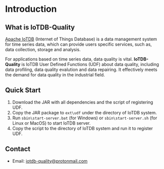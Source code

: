 # Introduction

## What is IoTDB-Quality
[Apache IoTDB](https://github.com/apache/iotdb) (Internet of Things Database) is a data management system for time series data, which can provide users specific services, such as, data collection, storage and analysis. 

For applications based on time series data, data quality is vital. 
**IoTDB-Quality** is IoTDB User Defined Functions (UDF) about data quality, including data profiling, data quality evalution and data repairing. 
It effectively meets the demand for data quality in the industrial field.

## Quick Start
1. Download the JAR with all dependencies and the script of registering UDF.
2. Copy the JAR package to `ext\udf` under the directory of IoTDB system.
3. Run `sbin\start-server.bat` (for Windows) or `sbin\start-server.sh` (for Linux or MacOS) to start IoTDB server.
4. Copy the script to the directory of IoTDB system and run it to register UDF.

## Contact

+ Email: iotdb-quality@protonmail.com


